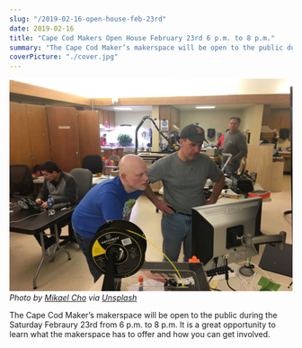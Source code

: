 ```yaml
---
slug: "/2019-02-16-open-house-feb-23rd"
date: 2019-02-16
title: "Cape Cod Makers Open House February 23rd 6 p.m. to 8 p.m."
summary: "The Cape Cod Maker’s makerspace will be open to the public during the Saturday Febraury 23rd from 6 p.m. to 8 p.m."
coverPicture: "./cover.jpg"
---
```


![LaunchPage](./cover.jpg) _Photo by [Mikael Cho](https://unsplash.com/@mikael)
via [Unsplash](https://unsplash.com/@mikael?photo=_3TDkAttcaM)_

The Cape Cod Maker’s makerspace will be open to the public during the Saturday Febraury 23rd from 6 p.m. to 8 p.m. It is a great opportunity to learn what the makerspace has to offer and how you can get involved.